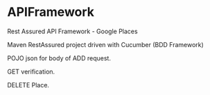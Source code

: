 # APIFramework
Rest Assured API Framework - Google Places

Maven RestAssured project driven with Cucumber (BDD Framework)

POJO json for body of ADD request.

GET verification.

DELETE Place.
